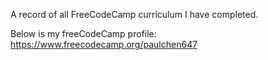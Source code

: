 
A record of all FreeCodeCamp curriculum I have completed.

Below is my freeCodeCamp profile: https://www.freecodecamp.org/paulchen647